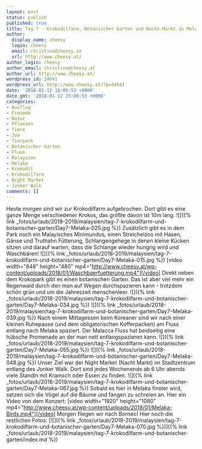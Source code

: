 ```yaml
---
layout: post
status: publish
published: true
title: Tag 7 - Krokodilfarm, Botanischer Garten und Nacht-Markt in Melaka
author:
  display_name: cheesy
  login: cheesy
  email: christine@cheesy.at
  url: http://www.cheesy.at/
author_login: cheesy
author_email: christine@cheesy.at
author_url: http://www.cheesy.at/
wordpress_id: 34641
wordpress_url: http://www.cheesy.at/?p=34641
date: '2018-01-12 16:06:53 +0000'
date_gmt: '2018-01-12 15:06:53 +0000'
categories:
- Ausflug
- Freunde
- Natur
- Pflanzen
- Tiere
- Zoo
- Tierpark
- Botanischer Garten
- Fluss
- Malaysien
- Melaka
- Krokodil
- Krokodilfarm
- Night Market
- Jonker Walk
comments: []
---
```

Heute morgen sind wir zur Krokodilfarm aufgebrochen. Dort gibt es eine ganze Menge verschiedener Krokos, das größte davon ist 10m lang.
![]({% link _fotos/urlaub/2018-2019/malaysien/tag-7-krokodilfarm-und-botanischer-garten/Day7-Melaka-025.jpg %})
Zusätzlich gibt es in dem Park noch ein Malayisches Minimundus, einen Streichelzoo mit Hasen, Gänse und Truthahn Fütterung, Schlangengehege in denen kleine Kücken sitzen und darauf warten, dass die Schlange wieder hungrig wird und Waschbären!
![]({% link _fotos/urlaub/2018-2019/malaysien/tag-7-krokodilfarm-und-botanischer-garten/Day7-Melaka-015.jpg %})
[video width="848" height="480" mp4="http://www.cheesy.at/wp-content/uploads/2018/01/Waschbaerfuetterung.mp4"][/video]
Direkt neben dem Krokopark gibt es einen botanischen Garten. Das ist aber viel mehr ein Regenwald durch den man auf Wegen durchspazieren kann - trotzdem schön grün und um die Jahreszeit menschenleer.
![]({% link _fotos/urlaub/2018-2019/malaysien/tag-7-krokodilfarm-und-botanischer-garten/Day7-Melaka-034.jpg %})
![]({% link _fotos/urlaub/2018-2019/malaysien/tag-7-krokodilfarm-und-botanischer-garten/Day7-Melaka-039.jpg %})
Nach einem Mittagessen beim Koreaner sind wir nach einer kleinen Ruhepause (und dem obligatorischen Kofferpacken) am Fluss entlang nach Melaka spaziert. Der Malacca Fluss hat beidseitig eine hübsche Promenade an der man nett entlangspazieren kann.
![]({% link _fotos/urlaub/2018-2019/malaysien/tag-7-krokodilfarm-und-botanischer-garten/Day7-Melaka-055.jpg %})
![]({% link _fotos/urlaub/2018-2019/malaysien/tag-7-krokodilfarm-und-botanischer-garten/Day7-Melaka-048.jpg %})
Unser Ziel war der Night Market (Nacht Markt) im Stadtzentrum entlang des Jonker Walk. Dort sind jedes Wochenende ab 6 Uhr abends viele Standln mit Kramsch oder Essen zu finden.
![]({% link _fotos/urlaub/2018-2019/malaysien/tag-7-krokodilfarm-und-botanischer-garten/Day7-Melaka-067.jpg %})
Sobald es hier in Melaka finster wird, setzen sich die Vögel auf die Bäume und fangen zu schreien an. Hier ein Video von dem Konzert:
[video width="1920" height="1080" mp4="http://www.cheesy.at/wp-content/uploads/2018/01/Melaka-Birds.mp4"][/video]
Morgen fliegen wir nach Borneo!
Hier noch die restlichen Fotos:
[![]({% link _fotos/urlaub/2018-2019/malaysien/tag-7-krokodilfarm-und-botanischer-garten/Day7-Melaka-070.jpg %})]({% link _fotos/urlaub/2018-2019/malaysien/tag-7-krokodilfarm-und-botanischer-garten/index.md %})
